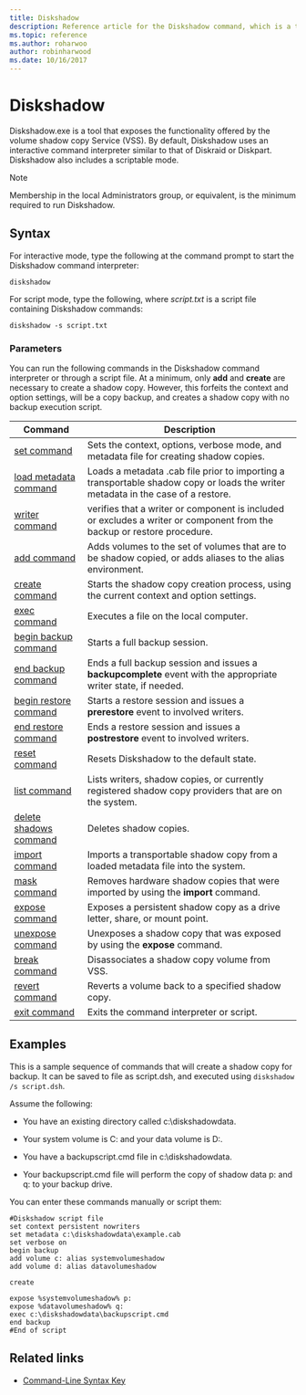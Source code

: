 ```yaml
---
title: Diskshadow
description: Reference article for the Diskshadow command, which is a tool that exposes the functionality offered by the volume shadow copy service (VSS).
ms.topic: reference
ms.author: roharwoo
author: robinharwood
ms.date: 10/16/2017
---
```

# Diskshadow



Diskshadow.exe is a tool that exposes the functionality offered by the volume shadow copy Service (VSS). By default, Diskshadow uses an interactive command interpreter similar to that of Diskraid or Diskpart. Diskshadow also includes a scriptable mode.

> [!NOTE]
> Membership in the local Administrators group, or equivalent, is the minimum required to run Diskshadow.

## Syntax

For interactive mode, type the following at the command prompt to start the Diskshadow command interpreter:

```
diskshadow
```

For script mode, type the following, where *script.txt* is a script file containing Diskshadow commands:

```
diskshadow -s script.txt
```

### Parameters

You can run the following commands in the Diskshadow command interpreter or through a script file. At a minimum, only **add** and **create** are necessary to create a shadow copy. However, this forfeits the context and option settings, will be a copy backup, and creates a shadow copy with no backup execution script.

| Command | Description |
| --------- | ----------- |
| [set command](./set.md) | Sets the context, options, verbose mode, and metadata file for creating shadow copies. |
| [load metadata command](load-metadata.md) | Loads a metadata .cab file prior to importing a transportable shadow copy or loads the writer metadata in the case of a restore. |
| [writer command](writer.md) | verifies that a writer or component is included or excludes a writer or component from the backup or restore procedure. |
| [add command](add.md) | Adds volumes to the set of volumes that are to be shadow copied, or adds aliases to the alias environment. |
| [create command](create.md) | Starts the shadow copy creation process, using the current context and option settings. |
| [exec command](exec.md) | Executes a file on the local computer. |
| [begin backup command](begin-backup.md) | Starts a full backup session. |
| [end backup command](end-backup.md) | Ends a full backup session and issues a **backupcomplete** event with the appropriate writer state, if needed. |
| [begin restore command](begin-restore.md) | Starts a restore session and issues a **prerestore** event to involved writers. |
| [end restore command](end-restore.md) | Ends a restore session and issues a **postrestore** event to involved writers. |
| [reset command](reset.md) | Resets Diskshadow to the default state. |
| [list command](list.md) | Lists writers, shadow copies, or currently registered shadow copy providers that are on the system. |
| [delete shadows command](delete-shadows.md) | Deletes shadow copies. |
| [import command](import.md) | Imports a transportable shadow copy from a loaded metadata file into the system. |
| [mask command](mask.md) | Removes hardware shadow copies that were imported by using the **import** command. |
| [expose command](expose.md) | Exposes a persistent shadow copy as a drive letter, share, or mount point. |
| [unexpose command](unexpose.md) | Unexposes a shadow copy that was exposed by using the **expose** command. |
| [break command](break_2.md) | Disassociates a shadow copy volume from VSS. |
| [revert command](revert.md) | Reverts a volume back to a specified shadow copy. |
| [exit command](exit.md) | Exits the command interpreter or script. |

## Examples

This is a sample sequence of commands that will create a shadow copy for backup. It can be saved to file as script.dsh, and executed using `diskshadow /s script.dsh`.

Assume the following:

- You have an existing directory called c:\\diskshadowdata.

- Your system volume is C: and your data volume is D:.

- You have a backupscript.cmd file in c:\\diskshadowdata.

- Your backupscript.cmd file will perform the copy of shadow data p: and q: to your backup drive.

You can enter these commands manually or script them:

```
#Diskshadow script file
set context persistent nowriters
set metadata c:\diskshadowdata\example.cab
set verbose on
begin backup
add volume c: alias systemvolumeshadow
add volume d: alias datavolumeshadow

create

expose %systemvolumeshadow% p:
expose %datavolumeshadow% q:
exec c:\diskshadowdata\backupscript.cmd
end backup
#End of script
```

## Related links

- [Command-Line Syntax Key](command-line-syntax-key.md)

